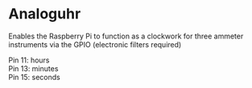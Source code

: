 # Analoguhr
Enables the Raspberry Pi to function as a clockwork for three ammeter instruments via the GPIO (electronic filters required)


Pin 11: hours  
Pin 13: minutes  
Pin 15: seconds  
